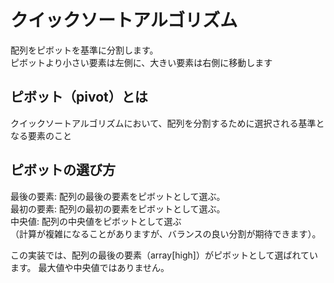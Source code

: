 # クイックソートアルゴリズム
配列をピボットを基準に分割します。<br>
ピボットより小さい要素は左側に、大きい要素は右側に移動します

## ピボット（pivot）とは
クイックソートアルゴリズムにおいて、配列を分割するために選択される基準となる要素のこと

## ピボットの選び方
最後の要素: 配列の最後の要素をピボットとして選ぶ。<br>
最初の要素: 配列の最初の要素をピボットとして選ぶ。<br>
中央値: 配列の中央値をピボットとして選ぶ<br>
（計算が複雑になることがありますが、バランスの良い分割が期待できます）。<br>

この実装では、配列の最後の要素（array[high]）がピボットとして選ばれています。
最大値や中央値ではありません。

